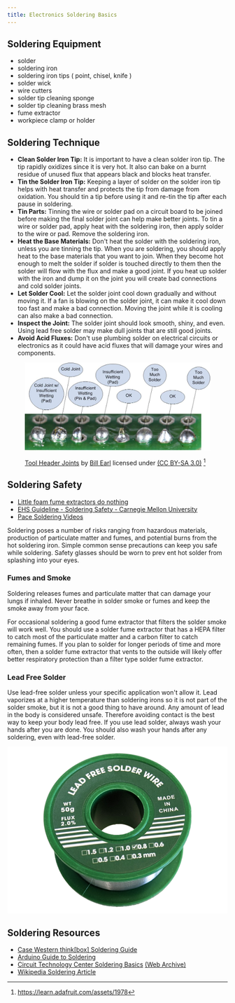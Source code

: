 ```yaml
---
title: Electronics Soldering Basics
---
```


## Soldering Equipment

- solder
- soldering iron
- soldering iron tips ( point, chisel, knife )
- solder wick
- wire cutters
- solder tip cleaning sponge
- solder tip cleaning brass mesh
- fume extractor
- workpiece clamp or holder

## Soldering Technique

- **Clean Solder Iron Tip:** It is important to have a clean solder iron tip. The tip rapidly oxidizes since it is very hot. It also can bake on a burnt residue of unused flux that appears black and blocks heat transfer.
- **Tin the Solder Iron Tip:** Keeping a layer of solder on the solder iron tip helps with heat transfer and protects the tip from damage from oxidation. You should tin a tip before using it and re-tin the tip after each pause in soldering.
- **Tin Parts:** Tinning the wire or solder pad on a circuit board to be joined before making the final solder joint can help make better joints. To tin a wire or solder pad, apply heat with the soldering iron, then apply solder to the wire or pad. Remove the soldering iron.
- **Heat the Base Materials:** Don't heat the solder with the soldering iron, unless you are tinning the tip. When you are soldering, you should apply heat to the base materials that you want to join. When they become hot enough to melt the solder if solder is touched directly to them then the solder will flow with the flux and make a good joint. If you heat up solder with the iron and dump it on the joint you will create bad connections and cold solder joints.
- **Let Solder Cool:** Let the solder joint cool down gradually and without moving it. If a fan is blowing on the solder joint, it can make it cool down too fast and make a bad connection. Moving the joint while it is cooling can also make a bad connection.
- **Inspect the Joint:** The solder joint should look smooth, shiny, and even. Using lead free solder may make dull joints that are still good joints.
- **Avoid Acid Fluxes:** Don't use plumbing solder on electrical circuits or electronics as it could have acid fluxes that will damage your wires and components.

<figure>

[![Good and Bad Solder Joints](attachments/good-bad-solder-joints-bill-earl.jpg)](attachments/good-bad-solder-joints-bill-earl.jpg)

[Tool Header Joints](https://learn.adafruit.com/assets/1978) by [Bill Earl](https://learn.adafruit.com/u/adafruit_support_bill) licensed under [(CC BY-SA 3.0)](https://creativecommons.org/licenses/by-sa/3.0/) [^1]

<figcaption>

</figcaption>
</figure>

## Soldering Safety

- [Little foam fume extractors do nothing](https://pubmed.ncbi.nlm.nih.gov/9838864/)
- [EHS Guideline - Soldering Safety - Carnegie Mellon University](https://www.cmu.edu/ehs/Laboratory-Safety/chemical-safety/documents/ehs-guideline---soldering-safety.pdf)
- [Pace Soldering Videos](https://www.youtu.be/vIT4ra6Mo0s)

Soldering poses a number of risks ranging from hazardous materials, production of particulate matter and fumes, and potential burns from the hot soldering iron. Simple common sense precautions can keep you safe while soldering. Safety glasses should be worn to prev ent hot solder from splashing into your eyes.

### Fumes and Smoke

Soldering releases fumes and particulate matter that can damage your lungs if inhaled. Never breathe in solder smoke or fumes and keep the smoke away from your face.

For occasional soldering a good fume extractor that filters the solder smoke will work well. You should use a solder fume extractor that has a HEPA filter to catch most of the particulate matter and a carbon filter to catch remaining fumes. If you plan to solder for longer periods of time and more often, then a solder fume extractor that vents to the outside will likely offer better respiratory protection than a filter type solder fume extractor.

### Lead Free Solder

Use lead-free solder unless your specific application won't allow it. Lead vaporizes at a higher temperature than soldering irons so it is not part of the solder smoke, but it is not a good thing to have around. Any amount of lead in the body is considered unsafe. Therefore avoiding contact is the best way to keep your body lead free. If you use lead solder, always wash your hands after you are done. You should also wash your hands after any soldering, even with lead-free solder.

![Lead Free Solder Spool](attachments/2023-lead-free-solder-spool.png)

## Soldering Resources

- [Case Western think[box] Soldering Guide](https://docs.google.com/document/d/1tkXUWJgCA8Q4fddSWkPbCKCXfLxbsZ7JyyeDv9Ac5PQ/view)
- [Arduino Guide to Soldering](https://docs.arduino.cc/learn/electronics/soldering-basics)
- [Circuit Technology Center Soldering Basics](https://www.circuitrework.com/guides/7-1-1.html) [(Web Archive)](https://web.archive.org/web/20230111095549/https://www.circuitrework.com/guides/7-1-1.html)
- [Wikipedia Soldering Article](https://en.wikipedia.org/wiki/Soldering)

[^1]: https://learn.adafruit.com/assets/1978
